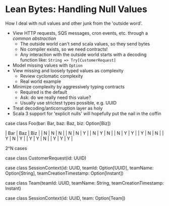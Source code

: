 # Lean Bytes: Handling Null Values

How I deal with null values and other junk from the 'outside word'.


- View HTTP requests, SQS messages, cron events, etc. through a _common abstraction_
  - The outside world can't send scala values, so they send bytes
  - No compiler exists, so we need contracts!
  - Any interaction with the outside world starts with a decoding function like: `String => Try[CustomerRequest]`
- Model missing values with `Option`
- View missing and loosely typed values as complexity
  - Review cyclomatic complexity
  - Real world example
- Minimize complexity by aggressively typing contracts
  - Required is the default
  - Ask: do we really need this value?
  - Usually use strictest types possible, e.g. UUID
- Treat decoding/anticorruption layer as holy
- Scala 3 support for 'explicit nulls' will hopefully put the nail in the coffin










case class Foo(bar: Bar, baz: Baz, biz: Option[Biz])

| Bar | Baz | Biz |
| N   | N   | N   |
| N   | N   | Y   |
| N   | Y   | N   |
| N   | Y   | Y   |
| Y   | N   | N   |
| Y   | N   | Y   |
| Y   | Y   | N   |
| Y   | Y   | Y   |


2^N cases

case class CustomerRequest(id: UUID)

case class SessionContext(id: UUID, teamId: Option[UUID], teamName: Option[String], teamCreationTimestamp: Option[Instant])

case class Team(teamId: UUID, teamName: String, teamCreationTimestamp: Instant)

case class SessionContext(id: UUID, team: Option[Team])

























